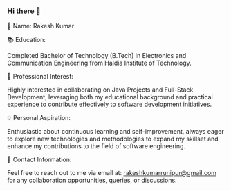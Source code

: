 ### Hi there 👋

🔭 Name: Rakesh Kumar

📚 Education:

Completed Bachelor of Technology (B.Tech) in Electronics and Communication Engineering from Haldia Institute of Technology.

🚀 Professional Interest:

Highly interested in collaborating on Java Projects and  Full-Stack Development, leveraging both my educational background and practical experience to contribute effectively to software development initiatives.

💡 Personal Aspiration:

Enthusiastic about continuous learning and self-improvement, always eager to explore new technologies and methodologies to expand my skillset and enhance my contributions to the field of software engineering.

📧 Contact Information:    

Feel free to reach out to me via email at: rakeshkumarrunipur@gmail.com for any collaboration opportunities, queries, or discussions.
